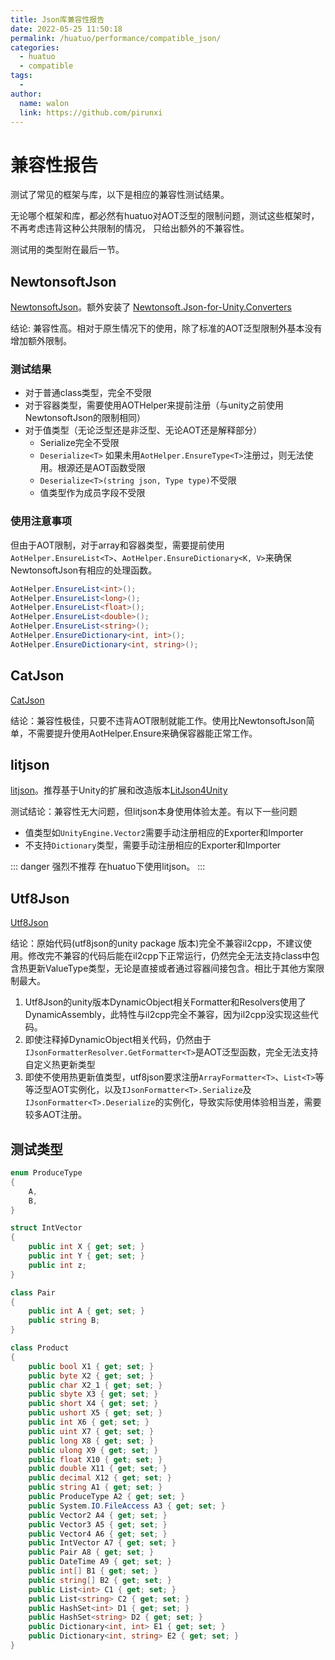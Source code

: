 ```yaml
---
title: Json库兼容性报告
date: 2022-05-25 11:50:18
permalink: /huatuo/performance/compatible_json/
categories:
  - huatuo
  - compatible
tags:
  - 
author: 
  name: walon
  link: https://github.com/pirunxi
---
```

# 兼容性报告

测试了常见的框架与库，以下是相应的兼容性测试结果。

无论哪个框架和库，都必然有huatuo对AOT泛型的限制问题，测试这些框架时，不再考虑违背这种公共限制的情况，
只给出额外的不兼容性。

测试用的类型附在最后一节。

## NewtonsoftJson

[NewtonsoftJson](https://github.com/jilleJr/Newtonsoft.Json-for-Unity)。额外安装了 [Newtonsoft.Json-for-Unity.Converters](https://github.com/jilleJr/Newtonsoft.Json-for-Unity.Converters)

结论: 兼容性高。相对于原生情况下的使用，除了标准的AOT泛型限制外基本没有增加额外限制。

### 测试结果

- 对于普通class类型，完全不受限
- 对于容器类型，需要使用AOTHelper来提前注册（与unity之前使用NewtonsoftJson的限制相同）
- 对于值类型（无论泛型还是非泛型、无论AOT还是解释部分）
  - Serialize完全不受限
  - `Deserialize<T>` 如果未用`AotHelper.EnsureType<T>`注册过，则无法使用。根源还是AOT函数受限
  - `Deserialize<T>(string json, Type type)`不受限
  - 值类型作为成员字段不受限

### 使用注意事项

 但由于AOT限制，对于array和容器类型，需要提前使用 `AotHelper.EnsureList<T>`、`AotHelper.EnsureDictionary<K, V>`来确保NewtonsoftJson有相应的处理函数。

```csharp
AotHelper.EnsureList<int>();
AotHelper.EnsureList<long>();
AotHelper.EnsureList<float>();
AotHelper.EnsureList<double>();
AotHelper.EnsureList<string>();
AotHelper.EnsureDictionary<int, int>();
AotHelper.EnsureDictionary<int, string>();
```

## CatJson

[CatJson](https://github.com/CatImmortal/CatJson)

结论：兼容性极佳，只要不违背AOT限制就能工作。使用比NewtonsoftJson简单，不需要提升使用AotHelper.Ensure来确保容器能正常工作。

## litjson

[litjson](https://github.com/LitJSON/litjson)。推荐基于Unity的扩展和改造版本[LitJson4Unity](https://github.com/XINCGer/LitJson4Unity )

测试结论：兼容性无大问题，但litjson本身使用体验太差。有以下一些问题

- 值类型如`UnityEngine.Vector2`需要手动注册相应的Exporter和Importer
- 不支持`Dictionary`类型，需要手动注册相应的Exporter和Importer

::: danger 强烈不推荐
在huatuo下使用litjson。
:::

## Utf8Json

[Utf8Json](https://github.com/neuecc/Utf8Json)

结论：原始代码(utf8json的unity package 版本)完全不兼容il2cpp，不建议使用。修改完不兼容的代码后能在il2cpp下正常运行，仍然完全无法支持class中包含热更新ValueType类型，无论是直接或者通过容器间接包含。相比于其他方案限制最大。

1. Utf8Json的unity版本DynamicObject相关Formatter和Resolvers使用了DynamicAssembly，此特性与il2cpp完全不兼容，因为il2cpp没实现这些代码。
2. 即使注释掉DynamicObject相关代码，仍然由于`IJsonFormatterResolver.GetFormatter<T>`是AOT泛型函数，完全无法支持自定义热更新类型
3. 即使不使用热更新值类型，utf8json要求注册`ArrayFormatter<T>`、`List<T>`等等泛型AOT实例化，以及`IJsonFormatter<T>.Serialize`及`IJsonFormatter<T>.Deserialize`的实例化，导致实际使用体验相当差，需要较多AOT注册。

## 测试类型

```csharp
enum ProduceType
{
    A,
    B,
}

struct IntVector
{
    public int X { get; set; }
    public int Y { get; set; }
    public int z;
}

class Pair
{
    public int A { get; set; }
    public string B;
}

class Product
{
    public bool X1 { get; set; }
    public byte X2 { get; set; }
    public char X2_1 { get; set; }
    public sbyte X3 { get; set; }
    public short X4 { get; set; }
    public ushort X5 { get; set; }
    public int X6 { get; set; }
    public uint X7 { get; set; }
    public long X8 { get; set; }
    public ulong X9 { get; set; }
    public float X10 { get; set; }
    public double X11 { get; set; }
    public decimal X12 { get; set; }
    public string A1 { get; set; }
    public ProduceType A2 { get; set; }
    public System.IO.FileAccess A3 { get; set; }
    public Vector2 A4 { get; set; }
    public Vector3 A5 { get; set; }
    public Vector4 A6 { get; set; }
    public IntVector A7 { get; set; }
    public Pair A8 { get; set; }
    public DateTime A9 { get; set; }
    public int[] B1 { get; set; }
    public string[] B2 { get; set; }
    public List<int> C1 { get; set; }
    public List<string> C2 { get; set; }
    public HashSet<int> D1 { get; set; }
    public HashSet<string> D2 { get; set; }
    public Dictionary<int, int> E1 { get; set; }
    public Dictionary<int, string> E2 { get; set; }
}
```
